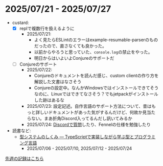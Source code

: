 # 2025/07/21 - 2025/07/27

- custard:
    - [x] replで複数行を扱えるように
        - 2025/07/21:
            - よく見たらESLintのエラーはexample-resumable-parserのものだったので、直さなくても良かった。
            - 以前からやろうと思っていた、`console.log`の禁止をやった。
            - 明日からはいよいよConjureのサポートだ
    - [ ] Conjureのサポート
        - 2025/07/22:
            - Conjureのドキュメントを読んだ感じ、custom clientの作り方を解説した文書はなさそう
            - Conjureの設定中。なんかWindowsではインストールできてそうなのに、Linuxではできてなさそう？でもjetpackがインストールした跡はあるな
        - 2025/07/23: 設定記述。自作言語のサポート方法について、昔はもっと詳しいドキュメントがあった気がするんだけど、何故か見当たらない。まあ折角Discord入ってるんだし訊いてみるか
        - 2025/07/24: [Discordで質問](https://discord.com/channels/732957595249410108/732964914586714163/1397735338306306098)したり、Fennelの仕様を勉強したり
- 読書など:
    - [型システムのしくみ ― TypeScriptで実装しながら学ぶ型とプログラミング言語](https://www.lambdanote.com/products/type-systems)
        - 2025/07/06 - 2025/07/10, 2025/07/12 - 2025/07/24

[先週の記録はこちら](https://github.com/igrep/daily-commits/blob/e5bce067dfb6ba52b92bf2d3b3108676938b27dd/yesterday.md)
